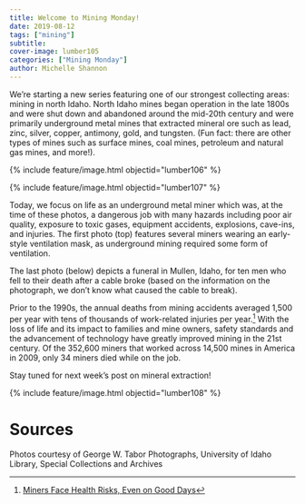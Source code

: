 ```yaml
---
title: Welcome to Mining Monday!
date: 2019-08-12
tags: ["mining"]
subtitle: 
cover-image: lumber105
categories: ["Mining Monday"]
author: Michelle Shannon
---
```


We’re starting a new series featuring one of our strongest collecting areas: mining in north Idaho. North Idaho mines began operation in the late 1800s and were shut down and abandoned around the mid-20th century and were primarily underground metal mines that extracted mineral ore such as lead, zinc, silver, copper, antimony, gold, and tungsten. (Fun fact: there are other types of mines such as surface mines, coal mines, petroleum and natural gas mines, and more!).

{% include feature/image.html objectid="lumber106" %}

{% include feature/image.html objectid="lumber107" %}

Today, we focus on life as an underground metal miner which was, at the time of these photos, a dangerous job with many hazards including poor air quality, exposure to toxic gases, equipment accidents, explosions, cave-ins, and injuries. The first photo (top) features several miners wearing an early-style ventilation mask, as underground mining required some form of ventilation. 

The last photo (below) depicts a funeral in Mullen, Idaho, for ten men who fell to their death after a cable broke (based on the information on the photograph, we don’t know what caused the cable to break). 

Prior to the 1990s, the annual deaths from mining accidents averaged 1,500 per year with tens of thousands of work-related injuries per year.[^1] With the loss of life and its impact to families and mine owners, safety standards and the advancement of technology have greatly improved mining in the 21st century. Of the 352,600 miners that worked across 14,500 mines in America in 2009, only 34 miners died while on the job.

Stay tuned for next week’s post on mineral extraction!

{% include feature/image.html objectid="lumber108" %}

# Sources

Photos courtesy of George W. Tabor Photographs, University of Idaho Library, Special Collections and Archives

[^1]: [Miners Face Health Risks, Even on Good Days](https://www.livescience.com/11173-miners-face-health-risks-good-days.html)


